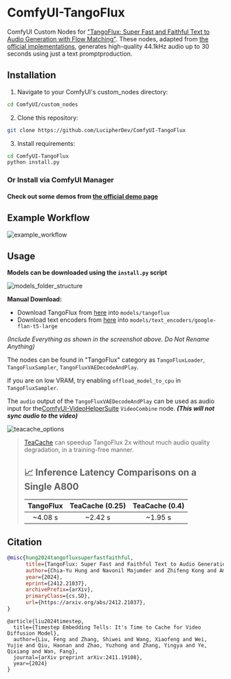 # ComfyUI-TangoFlux
ComfyUI Custom Nodes for ["TangoFlux: Super Fast and Faithful Text to Audio Generation with Flow Matching"](https://arxiv.org/abs/2412.21037). These nodes, adapted from [the official implementations](https://github.com/declare-lab/TangoFlux/), generates high-quality 44.1kHz audio up to 30 seconds using just a text promptproduction.

## Installation

1. Navigate to your ComfyUI's custom_nodes directory:
```bash
cd ComfyUI/custom_nodes
```

2. Clone this repository:
```bash
git clone https://github.com/LucipherDev/ComfyUI-TangoFlux
```

3. Install requirements:
```bash
cd ComfyUI-TangoFlux
python install.py
```

### Or Install via ComfyUI Manager

#### Check out some demos from [the official demo page](https://tangoflux.github.io/)

## Example Workflow

![example_workflow](https://github.com/user-attachments/assets/eb4cb6c9-f9d9-4d64-a59a-00911b1aed61)

## Usage

**Models can be downloaded using the `install.py` script**

![models_folder_structure](https://github.com/user-attachments/assets/94d8a54a-10d6-4f90-bb4d-3ee181dee3a2)

**Manual Download:**
- Download TangoFlux from [here](https://huggingface.co/declare-lab/TangoFlux/tree/main) into `models/tangoflux`
- Download text encoders from [here](https://huggingface.co/google/flan-t5-large/tree/main) into `models/text_encoders/google-flan-t5-large`
  
*(Include Everything as shown in the screenshot above. Do Not Rename Anything)*

The nodes can be found in "TangoFlux" category as `TangoFluxLoader`, `TangoFluxSampler`, `TangoFluxVAEDecodeAndPlay`.

If you are on low VRAM, try enabling `offload_model_to_cpu` in `TangoFluxSampler`.

The `audio` output of the `TangoFluxVAEDecodeAndPlay` can be used as audio input for the[ComfyUI-VideoHelperSuite](https://github.com/Kosinkadink/ComfyUI-VideoHelperSuite) `VideoCombine` node. ***(This will not sync audio to the video)***

![teacache_options](https://github.com/user-attachments/assets/29e676d9-902b-4ea2-9f72-18d3607996e8)

> [TeaCache](https://github.com/LiewFeng/TeaCache) can speedup TangoFlux 2x without much audio quality degradation, in a training-free manner.
>
>
> ## 📈 Inference Latency Comparisons on a Single A800
> 
> 
> |      TangoFlux      |        TeaCache (0.25)       |    TeaCache (0.4)    |
> |:-------------------:|:----------------------------:|:--------------------:|
> |      ~4.08 s        |        ~2.42 s                |     ~1.95 s         |

## Citation

```bibtex
@misc{hung2024tangofluxsuperfastfaithful,
      title={TangoFlux: Super Fast and Faithful Text to Audio Generation with Flow Matching and Clap-Ranked Preference Optimization}, 
      author={Chia-Yu Hung and Navonil Majumder and Zhifeng Kong and Ambuj Mehrish and Rafael Valle and Bryan Catanzaro and Soujanya Poria},
      year={2024},
      eprint={2412.21037},
      archivePrefix={arXiv},
      primaryClass={cs.SD},
      url={https://arxiv.org/abs/2412.21037}, 
}
```
```
@article{liu2024timestep,
  title={Timestep Embedding Tells: It's Time to Cache for Video Diffusion Model},
  author={Liu, Feng and Zhang, Shiwei and Wang, Xiaofeng and Wei, Yujie and Qiu, Haonan and Zhao, Yuzhong and Zhang, Yingya and Ye, Qixiang and Wan, Fang},
  journal={arXiv preprint arXiv:2411.19108},
  year={2024}
}
```
